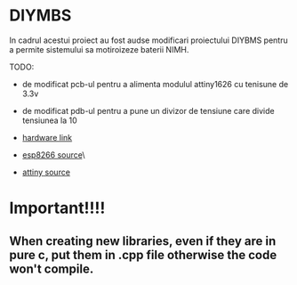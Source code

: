 # DIYMBS  

In cadrul acestui proiect au fost audse modificari proiectului DIYBMS pentru a permite sistemului sa motiroizeze baterii NIMH.

TODO:
- de modificat pcb-ul pentru a alimenta modulul attiny1626 cu tenisune de 3.3v
- de modificat pdb-ul pentru a pune un divizor de tensiune care divide tensiunea la 10 

- [hardware link](https://github.com/stuartpittaway/diyBMSv4)
- [esp8266 source](https://github.com/stuartpittaway/diyBMSv4Code)\
- [attiny source](https://github.com/stuartpittaway/diyBMSv4ESP32)


# Important!!!!
## When creating new libraries, even if they are in pure c, put them in .cpp file otherwise the code won't compile.